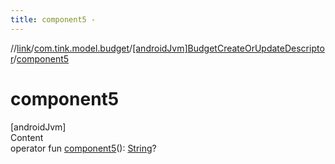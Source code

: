 ```yaml
---
title: component5 -
---
```

//[link](../../index.md)/[com.tink.model.budget](../index.md)/[[androidJvm]BudgetCreateOrUpdateDescriptor](index.md)/[component5](component5.md)



# component5  
[androidJvm]  
Content  
operator fun [component5](component5.md)(): [String](https://kotlinlang.org/api/latest/jvm/stdlib/kotlin/-string/index.html)?  




